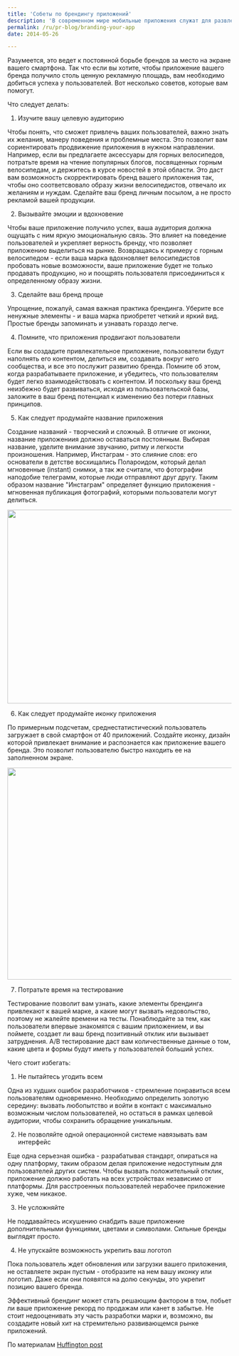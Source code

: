 ```yaml
---
title: 'Собеты по брендингу приложений'
description: 'В современном мире мобильные приложения служат для развлечения, образования, навигации и многого другого. Именно приложения стали одним из инструментов близкого общения между людьми.'
permalink: /ru/pr-blog/branding-your-app
date: 2014-05-26

---
```


Разумеется, это ведет к постоянной борьбе брендов за место на экране вашего смартфона. Так что если вы хотите, чтобы приложение вашего бренда получило столь ценную рекламную площадь, вам необходимо добиться успеха у пользователей. Вот несколько советов, которые вам помогут.

Что следует делать:

1. Изучите вашу целевую аудиторию

Чтобы понять, что сможет привлечь ваших пользователей, важно знать их желания, манеру поведения и проблемные места. Это позволит вам сориентировать продвижение приложения в нужном направлении. Например, если вы предлагаете аксессуары для горных велосипедов, потратьте время на чтение популярных блогов, посвященных горным велосипедам, и держитесь в курсе новостей в этой области. Это даст вам возможность скорректировать бренд вашего приложения так, чтобы оно соответсвовало образу жизни велосипедистов, отвечало их желаниям и нуждам. Сделайте ваш бренд личным посылом, а не просто рекламой вашей продукции.

2. Вызывайте эмоции и вдохновение

Чтобы ваше приложение получило успех, ваша аудитория должна ощущать с ним яркую эмоциональную связь. Это влияет на поведение пользователей и укрепляет верность бренду, что позволяет приложению выделиться на рынке. Возвращаясь к примеру с горным велосипедом - если ваша марка вдохновляет велосипедистов пробовать новые возможности, ваше приложение будет не только продавать продукцию, но и поощрять пользователя присоединиться к определенному образу жизни.

3. Сделайте ваш бренд проще

Упрощение, пожалуй, самая важная практика брендинга. Уберите все ненужные элементы - и ваша марка приобретет четкий и яркий вид. Простые бренды запоминать и узнавать гораздо легче.

4. Помните, что приложения продвигают пользователи

Если вы создадите привлекательное приложение, пользователи будут наполнять его контентом, делиться им, создавать вокруг него сообщества, и все это послужит развитию бренда. Помните об этом, когда разрабатываете приложение, и убедитесь, что пользователям будет легко взаимодействовать с контентом. И поскольку ваш бренд неизбежно будет развиваться, исходя из пользовательской базы, заложите в ваш бренд потенциал к изменению без потери главных принципов.

5. Как следует продумайте название приложения

Создание названий - творческий и сложный. В отличие от иконки, название приложениия должно оставаться постоянным. Выбирая название, уделите внимание звучанию, ритму и легкости произношения. Например, Инстаграм - это слияние слов: его основатели в детстве восхищались Полароидом, который делал мгновенные (instant) снимки, а так же считали, что фотографии наподобие телеграмм, которые люди отправляют друг другу. Таким образом название "Инстаграм" определяет функцию приложения - мгновенная публикация фотографий, которыми пользователи могут делиться.

<img src="{{ site.assets }}/upload/apps3.jpg" alt="" class="post__img" width="580" height="435">

6. Как следует продумайте иконку приложения

По примерным подсчетам, среднестатистический пользователь загружает в свой смартфон от 40 приложений. Создайте иконку, дизайн которой привлекает внимание и распознается как приложение вашего бренда. Это позволит пользователю быстро находить ее на заполненном экране.

<span class="inline inline-left"><img src="{{ site.assets }}/upload/apps2.jpg" alt="" class="post__img" width="580" height="476"></span>

7. Потратьте время на тестирование

Тестирование позволит вам узнать, какие элементы брендинга привлекают к вашей марке, а какие могут вызвать недовольство, поэтому не жалейте времени на тесты. Понаблюдайте за тем, как пользователи впервые знакомятся с вашим приложением, и вы поймете, создает ли ваш бренд позитивный отклик или вызывает затруднения. A/B тестирование даст вам количественные данные о том, какие цвета и формы будут иметь у пользователей больший успех.

Чего стоит избегать:

1. Не пытайтесь угодить всем

Одна из худших ошибок разработчиков - стремление понравиться всем пользователям одновременно. Необходимо определить золотую середину: вызвать любопытство и войти в контакт с максимально возможным числом пользователей, но остаться в рамках целевой аудитории,  чтобы сохранить обращение уникальным.

2. Не позволяйте одной операционной системе навязывать вам интерфейс

Еще одна серьезная ошибка - разрабатывая стандарт, опираться на одну платформу, таким образом делая приложение недоступным для пользователей других систем. Чтобы вызвать положительный отклик, приложение должно работать на всех устройствах независимо от платформы. Для расстроенных пользователей нерабочее приложение хуже, чем никакое.

3. Не усложняйте

Не поддавайтесь искушению снабдить ваше приложение дополнительными функциями, цветами и символами. Сильные бренды выглядят просто.

4. Не упускайте возможность укрепить ваш логотоп

Пока пользователь ждет обновления или загрузки вашего приложения, не оставляете экран пустым - отобразите на нем вашу иконку или логотип. Даже если они появятся на долю секунды, это укрепит позицию вашего бренда.

Эффективный брендинг может стать решающим фактором в том, побьет ли ваше приложение рекорд по продажам или канет в забытье. Не стоит недооценивать эту часть разработки марки и, возможно, вы создадите новый хит на стремительно развивающемся рынке приложений.

По материалам <a href="https://www.huffingtonpost.com/ashish-toshniwal/what-to-do-and-what-to-av_b_5333268.html">Huffington post</a>

